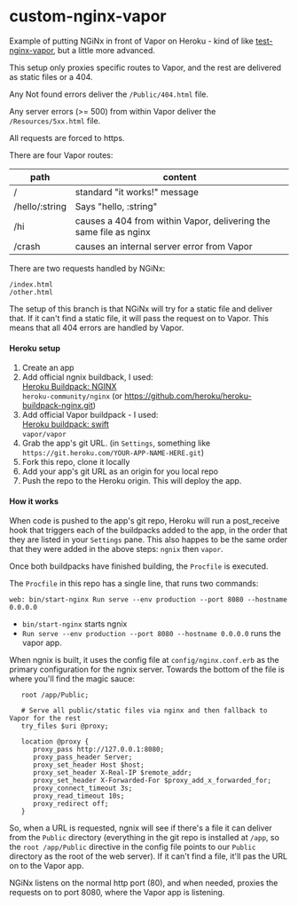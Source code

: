 # custom-nginx-vapor
Example of putting NGiNx in front of Vapor on Heroku - kind of like [test-nginx-vapor](https://github.com/g-mark/test-nginx-vapor), but a little more advanced.

This setup only proxies specific routes to Vapor, and the rest are delivered as static files or a 404.

Any Not found errors deliver the `/Public/404.html` file.

Any server errors (>= 500) from within Vapor deliver the `/Resources/5xx.html` file.

All requests are forced to https.

There are four Vapor routes:

| path | content                      |
| ---- | ---------------------------- |
| /    | standard "it works!" message |
| /hello/:string | Says "hello, :string" |
| /hi | causes a 404 from within Vapor, delivering the same file as nginx |
| /crash | causes an internal server error from Vapor |


There are two requests handled by NGiNx:

```
/index.html
/other.html
```


The setup of this branch is that NGiNx will try for a static file and deliver that.  If it can't find a static file, it will pass the request on to Vapor.  This means that all 404 errors are handled by Vapor.

#### Heroku setup

1. Create an app
2. Add official ngnix buildback, I used:  
   [Heroku Buildpack: NGINX](https://elements.heroku.com/buildpacks/heroku/heroku-buildpack-nginx)  
   `heroku-community/nginx` (or https://github.com/heroku/heroku-buildpack-nginx.git)
3. Add official Vapor buildpack - I used:  
   [Heroku buildpack: swift](https://elements.heroku.com/buildpacks/vapor-community/heroku-buildpack)  
   `vapor/vapor`
4. Grab the app's git URL.  (in `Settings`, something like `https://git.heroku.com/YOUR-APP-NAME-HERE.git`)
5. Fork this repo, clone it locally
6. Add your app's git URL as an origin for you local repo
7. Push the repo to the Heroku origin.
   This will deploy the app.

#### How it works

When code is pushed to the app's git repo, Heroku will run a post_receive hook that triggers each of the buildpacks added to the app, in the order that they are listed in your `Settings` pane.  This also happes to be the same order that they were added in the above steps: `ngnix` then `vapor`.

Once both buildpacks have finished building, the `Procfile` is executed.

The `Procfile` in this repo has a single line, that runs two commands:
```
web: bin/start-nginx Run serve --env production --port 8080 --hostname 0.0.0.0
```

- `bin/start-nginx` starts ngnix
- `Run serve --env production --port 8080 --hostname 0.0.0.0` runs the vapor app.

When ngnix is built, it uses the config file at `config/nginx.conf.erb` as the primary configuration for the ngnix server.  Towards the bottom of the file is where you'll find the magic sauce:

```
   root /app/Public;
   
   # Serve all public/static files via nginx and then fallback to Vapor for the rest
   try_files $uri @proxy;
   
   location @proxy {
      proxy_pass http://127.0.0.1:8080;
      proxy_pass_header Server;
      proxy_set_header Host $host;
      proxy_set_header X-Real-IP $remote_addr;
      proxy_set_header X-Forwarded-For $proxy_add_x_forwarded_for;
      proxy_connect_timeout 3s;
      proxy_read_timeout 10s;
      proxy_redirect off;
   }
```

So, when a URL is requested, ngnix will see if there's a file it can deliver from the `Public` directory (everything in the git repo is installed at `/app`, so the `root /app/Public` directive in the config file points to our `Public` directory as the root of the web server).  If it can't find a file, it'll pas the URL on to the Vapor app.

NGiNx listens on the normal http port (80), and when needed, proxies the requests on to port 8080, where the Vapor app is listening.
